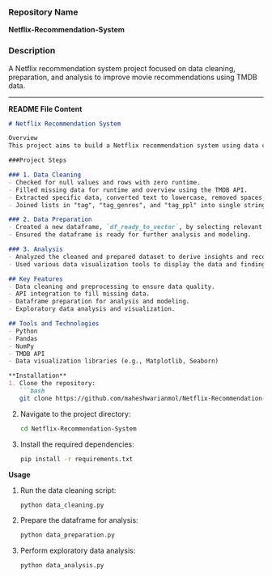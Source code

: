 

### Repository Name
**Netflix-Recommendation-System**

### Description
A Netflix recommendation system project focused on data cleaning, preparation, and analysis to improve movie recommendations using TMDB data.

---

 **README File Content**

```markdown
# Netflix Recommendation System

Overview
This project aims to build a Netflix recommendation system using data cleaning, preparation, and analysis techniques. The dataset is sourced from TMDB (The Movie Database) and includes various attributes like movie titles, genres, runtime, and user votes.

###Project Steps

### 1. Data Cleaning
- Checked for null values and rows with zero runtime.
- Filled missing data for runtime and overview using the TMDB API.
- Extracted specific data, converted text to lowercase, removed spaces, and combined relevant data into new columns.
- Joined lists in "tag", "tag_genres", and "tag_ppl" into single string values.

### 2. Data Preparation
- Created a new dataframe, `df_ready_to_vector`, by selecting relevant columns and renaming them.
- Ensured the dataframe is ready for further analysis and modeling.

### 3. Analysis
- Analyzed the cleaned and prepared dataset to derive insights and recommendations.
- Used various data visualization tools to display the data and findings.

## Key Features
- Data cleaning and preprocessing to ensure data quality.
- API integration to fill missing data.
- Dataframe preparation for analysis and modeling.
- Exploratory data analysis and visualization.

## Tools and Technologies
- Python
- Pandas
- NumPy
- TMDB API
- Data visualization libraries (e.g., Matplotlib, Seaborn)

**Installation**
1. Clone the repository:
   ```bash
   git clone https://github.com/maheshwarianmol/Netflix-Recommendation-System.git
   ```
2. Navigate to the project directory:
   ```bash
   cd Netflix-Recommendation-System
   ```
3. Install the required dependencies:
   ```bash
   pip install -r requirements.txt
   ```

**Usage**
1. Run the data cleaning script:
   ```bash
   python data_cleaning.py
   ```
2. Prepare the dataframe for analysis:
   ```bash
   python data_preparation.py
   ```
3. Perform exploratory data analysis:
   ```bash
   python data_analysis.py
   ```
